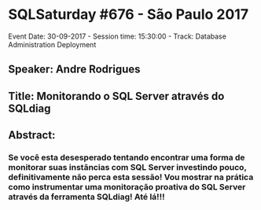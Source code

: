 # SQLSaturday #676 - São Paulo 2017
Event Date: 30-09-2017 - Session time: 15:30:00 - Track: Database Administration  Deployment
## Speaker: Andre Rodrigues
## Title: Monitorando o SQL Server através do SQLdiag
## Abstract:
### Se você esta desesperado tentando encontrar uma forma de monitorar suas instâncias com SQL Server investindo pouco, definitivamente não perca esta sessão! Vou mostrar na prática como instrumentar uma monitoração proativa do SQL Server através da ferramenta SQLdiag! Até lá!!!

